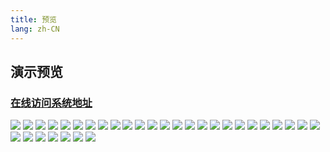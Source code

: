 ```yaml
---
title: 预览
lang: zh-CN
---
```


## 演示预览

### [在线访问系统地址](https://vuejs.godolphinx.org)


![](/images/vue3/preview/preview1.png)
![](/images/vue3/preview/preview2.png)
![](/images/vue3/preview/preview3.png)
![](/images/vue3/preview/preview4.png)
![](/images/vue3/preview/preview5.png)
![](/images/vue3/preview/preview6.png)
![](/images/vue3/preview/preview7.png)
![](/images/vue3/preview/preview8.png)
![](/images/vue3/preview/preview9.png)
![](/images/vue3/preview/preview10.png)
![](/images/vue3/preview/preview11.png)
![](/images/vue3/preview/preview12.png)
![](/images/vue3/preview/preview13.png)
![](/images/vue3/preview/preview14.png)
![](/images/vue3/preview/preview15.png)
![](/images/vue3/preview/preview16.png)
![](/images/vue3/preview/preview17.png)
![](/images/vue3/preview/preview18.png)
![](/images/vue3/preview/preview19.png)
![](/images/vue3/preview/preview20.png)
![](/images/vue3/preview/preview21.png)
![](/images/vue3/preview/preview22.png)
![](/images/vue3/preview/preview23.png)
![](/images/vue3/preview/preview24.png)
![](/images/vue3/preview/preview25.png)
![](/images/vue3/preview/preview26.png)
![](/images/vue3/preview/preview27.png)
![](/images/vue3/preview/preview28.png)
![](/images/vue3/preview/preview29.png)
![](/images/vue3/preview/preview30.png)
![](/images/vue3/preview/preview31.png)
![](/images/vue3/preview/preview32.png)
